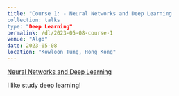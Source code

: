 ```yaml
---
title: "Course 1: - Neural Networks and Deep Learning
collection: talks
type: "Deep Learning"
permalink: /dl/2023-05-08-course-1
venue: "Algo"
date: 2023-05-08
location: "Kowloon Tung, Hong Kong"
---
```


[Neural Networks and Deep Learning](https://www.coursera.org/learn/neural-networks-deep-learning)

I like study deep learning!
